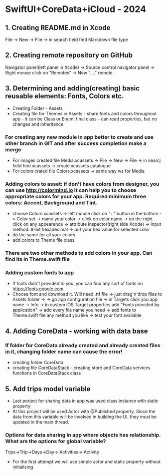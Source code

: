 #  SwiftUI+CoreData+iCloud - 2024

## 1. Creating README.md in Xcode 
File -> New -> File -> in search field find Markdown file type

## 2. Creating remote repository on GitHub
Navigator panel(left panel in Xcode) -> Source control navigator panel -> Right mouse click on "Remotes" -> New "...." remote

## 3. Determining and adding(creating) basic reusable elements: Fonts, Colors etc.
- Creating Folder - Assets
- Creating file for Themes in Assets - share fonts and colors throughout app - it can be Class or Enum: final class - can read properties, but no changes and inheritance

### For creating any new module in app better to create and use other branch in GIT and after success completion make a merge

- For images created file Media.xcassets -> File -> New -> File -> in searcj field find xcassets -> create xcassets catalogue
- For colors crated file Colors.xcassets -> same way ws for Media

### Adding colors to asset: if don't have colors from designer, you can use http://colormind.io It can help you to choose appropriate colors for your app. Required minimum three colors: Accent, Background and Tint.
 
- choose Colors.xcassets -> left mouse click on "+" button in the bottom -> Color set -> name your color
 -> click on color name -> on the right click on any appearence -> attribute inspector(right side Xcode)
 -> input method: 8-bit hexadecimal -> put your hex value for selected color
- do the same for all your colors
- add colors to Theme file class

 ### There are two other methods to add colors in your app. Can find its in Theme.swift file
 
 ### Adding custom fonts to app
 - If fonts didn't provided to you, you can find any sort of fonts on https://fonts.google.com
 - Choose font and download it. Will need .ttf file -> just drag'n'drop files to Assets folder ->
 -> go app configuration file -> in Targets click you app name -> Info -> in custom iOS Target properties add "Fonts provided by application" -> add every file name you need -> add fonts to Theme.swift file any method you like -> test your font available
 
 ## 4. Adding CoreData - working with data base
 ### If folder for CoreData already created and already created files in it, changing folder name can cause the error!
 - creating folder CoreData
 - creating file CoreDataStack - creating store and CoreData services functions in CoreDataStack class
 
 ## 5. Add trips model variable
 - Last porject for sharing data in app was used class instance with static property
 - At this project will be used Actor with @Published property. Since the data from this variable will be involved in building the UI, they must be updated in the main thread.
 
 ### Options for data sharing in app where objects has relationship. What are the options for global variable? 
  Trips->Trip->Days->Day-> Activities-> Activity
  
  - For the first attempt we will use simple actor and static property without initializing  
 
 
 








